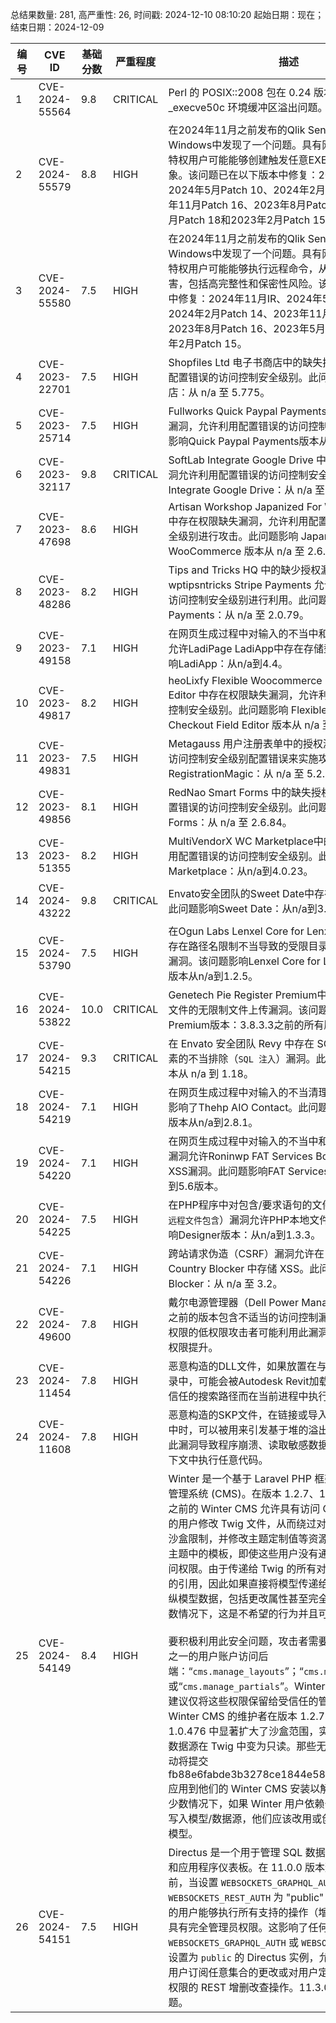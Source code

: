 总结果数量: 281, 高严重性: 26, 时间戳: 2024-12-10 08:10:20
起始日期：现在；结束日期：2024-12-09

| 编号 | CVE ID | 基础分数 | 严重程度 | 描述 | 参考链接 |
|-----|--------|------------|----------|-------------|------------|
| 1 | CVE-2024-55564 | 9.8  | CRITICAL | Perl 的 POSIX::2008 包在 0.24 版本之前存在潜在的 _execve50c 环境缓冲区溢出问题。 | [1]https://metacpan.org/dist/POSIX-2008/changes |
| 2 | CVE-2024-55579 | 8.8  | HIGH | 在2024年11月之前发布的Qlik Sense Enterprise for Windows中发现了一个问题。具有网络访问权限的非特权用户可能能够创建触发任意EXE文件执行的连接对象。该问题已在以下版本中修复：2024年11月IR、2024年5月Patch 10、2024年2月Patch 14、2023年11月Patch 16、2023年8月Patch 16、2023年5月Patch 18和2023年2月Patch 15。 | [1]https://community.qlik.com/t5/Official-Support-Articles/High-Security-fixes-for-Qlik-Sense-Enterprise-for-Windows-CVEs/tac-p/2496004 |
| 3 | CVE-2024-55580 | 7.5  | HIGH | 在2024年11月之前发布的Qlik Sense Enterprise for Windows中发现了一个问题。具有网络访问权限的非特权用户可能能够执行远程命令，从而导致高可用性损害，包括高完整性和保密性风险。该问题已在以下版本中修复：2024年11月IR、2024年5月Patch 10、2024年2月Patch 14、2023年11月Patch 16、2023年8月Patch 16、2023年5月Patch 18和2023年2月Patch 15。 | [1]https://community.qlik.com/t5/Official-Support-Articles/High-Security-fixes-for-Qlik-Sense-Enterprise-for-Windows-CVEs/tac-p/2496004 |
| 4 | CVE-2023-22701 | 7.5  | HIGH | Shopfiles Ltd 电子书商店中的缺失授权漏洞允许利用配置错误的访问控制安全级别。此问题影响电子书商店：从 n/a 至 5.775。 | [1]https://patchstack.com/database/wordpress/plugin/ebook-store/vulnerability/wordpress-ebook-store-plugin-5-775-broken-authentication-vulnerability?_s_id=cve |
| 5 | CVE-2023-25714 | 7.5  | HIGH | Fullworks Quick Paypal Payments中存在缺失的授权漏洞，允许利用配置错误的访问控制安全级别。此问题影响Quick Paypal Payments版本从n/a到5.7.25。 | [1]https://patchstack.com/database/wordpress/plugin/quick-paypal-payments/vulnerability/wordpress-quick-paypal-payments-plugin-5-7-25-broken-access-control?_s_id=cve |
| 6 | CVE-2023-32117 | 9.8  | CRITICAL | SoftLab Integrate Google Drive 中存在的缺失授权漏洞允许利用配置错误的访问控制安全级别。此问题影响 Integrate Google Drive：从 n/a 至 1.1.99。 | [1]https://patchstack.com/database/wordpress/plugin/integrate-google-drive/vulnerability/wordpress-integrate-google-drive-plugin-1-1-99-unauthenticated-broken-access-control-vulnerability?_s_id=cve |
| 7 | CVE-2023-47698 | 8.6  | HIGH | Artisan Workshop Japanized For WooCommerce 中存在权限缺失漏洞，允许利用配置错误的访问控制安全级别进行攻击。此问题影响 Japanized For WooCommerce 版本从 n/a 至 2.6.4。 | [1]https://patchstack.com/database/wordpress/plugin/woocommerce-for-japan/vulnerability/wordpress-japanized-for-woocommerce-plugin-2-6-4-multiple-broken-access-control-vulnerability?_s_id=cve |
| 8 | CVE-2023-48286 | 8.2  | HIGH | Tips and Tricks HQ 中的缺少授权漏洞，wptipsntricks Stripe Payments 允许通过配置错误的访问控制安全级别进行利用。此问题影响 Stripe Payments：从 n/a 至 2.0.79。 | [1]https://patchstack.com/database/wordpress/plugin/stripe-payments/vulnerability/wordpress-accept-stripe-payments-plugin-2-0-79-broken-access-control-vulnerability?_s_id=cve |
| 9 | CVE-2023-49158 | 7.1  | HIGH | 在网页生成过程中对输入的不当中和（`跨站脚本`）漏洞允许LadiPage LadiApp中存在存储型XSS。此问题影响LadiApp：从n/a到4.4。 | [1]https://patchstack.com/database/wordpress/plugin/ladipage/vulnerability/wordpress-ladiapp-plugin-4-3-broken-access-control-lead-to-xss-vulnerability?_s_id=cve |
| 10 | CVE-2023-49817 | 8.2  | HIGH | heoLixfy Flexible Woocommerce Checkout Field Editor 中存在权限缺失漏洞，允许利用配置错误的访问控制安全级别。此问题影响 Flexible Woocommerce Checkout Field Editor 版本从 n/a 至 2.0.1。 | [1]https://patchstack.com/database/wordpress/plugin/flexible-woocommerce-checkout-field-editor/vulnerability/wordpress-flexible-woocommerce-checkout-field-editor-plugin-2-0-1-broken-access-control-vulnerability?_s_id=cve |
| 11 | CVE-2023-49831 | 7.5  | HIGH | Metagauss 用户注册表单中的授权漏洞允许通过利用访问控制安全级别配置错误来实施攻击。此问题影响 RegistrationMagic：从 n/a 至 5.2.3.0。 | [1]https://patchstack.com/database/wordpress/plugin/custom-registration-form-builder-with-submission-manager/vulnerability/wordpress-registrationmagic-plugin-5-2-3-0-broken-access-control-vulnerability?_s_id=cve |
| 12 | CVE-2023-49856 | 8.1  | HIGH | RedNao Smart Forms 中的缺失授权漏洞允许利用配置错误的访问控制安全级别。此问题影响 Smart Forms：从 n/a 至 2.6.84。 | [1]https://patchstack.com/database/wordpress/plugin/smart-forms/vulnerability/wordpress-smart-forms-plugin-2-6-84-authenticated-arbitrary-options-change-vulnerability?_s_id=cve |
| 13 | CVE-2023-51355 | 8.2  | HIGH | MultiVendorX WC Marketplace中的授权漏洞允许利用配置错误的访问控制安全级别。此问题影响WC Marketplace：从n/a到4.0.23。 | [1]https://patchstack.com/database/wordpress/plugin/dc-woocommerce-multi-vendor/vulnerability/wordpress-multivendorx-plugin-4-0-23-broken-access-control-vulnerability?_s_id=cve |
| 14 | CVE-2024-43222 | 9.8  | CRITICAL | Envato安全团队的Sweet Date中存在缺失授权漏洞。此问题影响Sweet Date：从n/a到3.7.3。 | [1]https://patchstack.com/database/wordpress/theme/sweetdate/vulnerability/wordpress-sweet-date-more-than-a-wordpress-dating-theme-theme-3-7-3-privilege-escalation-vulnerability?_s_id=cve |
| 15 | CVE-2024-53790 | 7.5  | HIGH | 在Ogun Labs Lenxel Core for Lenxel (LNX) LMS中存在路径名限制不当导致的受限目录遍历（`路径遍历`）漏洞。该问题影响Lenxel Core for Lenxel (LNX) LMS版本从n/a到1.2.5。 | [1]https://patchstack.com/database/wordpress/plugin/lenxel-core/vulnerability/wordpress-lenxel-core-plugin-1-1-local-file-inclusion-vulnerability?_s_id=cve |
| 16 | CVE-2024-53822 | 10.0  | CRITICAL | Genetech Pie Register Premium中存在上传危险类型文件的无限制文件上传漏洞。该问题影响Pie Register Premium版本：3.8.3.3之前的所有版本。 | [1]https://patchstack.com/database/wordpress/plugin/pie-register-premium/vulnerability/wordpress-pie-register-premium-plugin-3-8-3-3-arbitrary-file-upload-vulnerability?_s_id=cve |
| 17 | CVE-2024-54215 | 9.3  | CRITICAL | 在 Envato 安全团队 Revy 中存在 SQL 命令中特殊元素的不当排除（`SQL 注入`）漏洞。此问题影响 Revy 版本从 n/a 到 1.18。 | [1]https://patchstack.com/database/wordpress/plugin/revy/vulnerability/wordpress-revy-plugin-1-18-unauthenticated-sql-injection-vulnerability?_s_id=cve |
| 18 | CVE-2024-54219 | 7.1  | HIGH | 在网页生成过程中对输入的不当清理（`跨站脚本`）漏洞影响了Thehp AIO Contact。此问题影响AIO Contact版本从n/a到2.8.1。 | [1]https://patchstack.com/database/wordpress/plugin/aio-contact/vulnerability/wordpress-aio-contact-plugin-2-8-1-unauthenticated-site-wide-cross-site-scripting-xss-vulnerability?_s_id=cve |
| 19 | CVE-2024-54220 | 7.1  | HIGH | 在网页生成过程中对输入的不当中和（`跨站脚本攻击`）漏洞允许Roninwp FAT Services Booking存在存储型XSS漏洞。此问题影响FAT Services Booking：从n/a到5.6版本。 | [1]https://patchstack.com/database/wordpress/plugin/fat-services-booking/vulnerability/wordpress-fat-services-booking-plugin-5-6-subscriber-site-wide-cross-site-scripting-xss-vulnerability?_s_id=cve |
| 20 | CVE-2024-54225 | 7.5  | HIGH | 在PHP程序中对包含/要求语句的文件名控制不当（`PHP远程文件包含`）漏洞允许PHP本地文件包含。此问题影响Designer版本：从n/a到1.3.3。 | [1]https://patchstack.com/database/wordpress/plugin/designer/vulnerability/wordpress-designer-plugin-1-3-3-local-file-inclusion-vulnerability?_s_id=cve |
| 21 | CVE-2024-54226 | 7.1  | HIGH | 跨站请求伪造（CSRF）漏洞允许在 Karl Kiesinger Country Blocker 中存储 XSS。此问题影响 Country Blocker：从 n/a 至 3.2。 | [1]https://patchstack.com/database/wordpress/plugin/country-blocker/vulnerability/wordpress-country-blocker-plugin-3-2-csrf-to-stored-xss-vulnerability?_s_id=cve |
| 22 | CVE-2024-49600 | 7.8  | HIGH | 戴尔电源管理器（Dell Power Manager）版本在3.17之前的版本包含不适当的访问控制漏洞。具有本地访问权限的低权限攻击者可能利用此漏洞，导致代码执行和权限提升。 | [1]https://www.dell.com/support/kbdoc/en-us/000244438/dsa-2024-439 |
| 23 | CVE-2024-11454 | 7.8  | HIGH | 恶意构造的DLL文件，如果放置在与RVT文件相同的目录中，可能会被Autodesk Revit加载，并由于使用了不信任的搜索路径而在当前进程中执行任意代码。 | [1]https://autodesk.com/trust/security-advisories/adsk-sa-2024-0025 |
| 24 | CVE-2024-11608 | 7.8  | HIGH | 恶意构造的SKP文件，在链接或导入到Autodesk Revit中时，可以被用来引发基于堆的溢出。攻击者可以利用此漏洞导致程序崩溃、读取敏感数据或在当前进程的上下文中执行任意代码。 | [1]https://autodesk.com/trust/security-advisories/adsk-sa-2024-0026 |
| 25 | CVE-2024-54149 | 8.4  | HIGH | Winter 是一个基于 Laravel PHP 框架的免费开源内容管理系统 (CMS)。在版本 1.2.7、1.1.11 和 1.0.476 之前的 Winter CMS 允许具有访问 CMS 模板部分权限的用户修改 Twig 文件，从而绕过对 Twig 文件设置的沙盒限制，并修改主题定制值等资源，或者修改或删除主题中的模板，即使这些用户没有通过权限直接获得访问权限。由于传递给 Twig 的所有对象都是对实时对象的引用，因此如果直接将模型传递给 Twig，还可能操纵模型数据，包括更改属性甚至完全移除记录。在大多数情况下，这是不希望的行为并且可能是危险的。<br><br>要积极利用此安全问题，攻击者需要使用具有以下权限之一的用户账户访问后端：“`cms.manage_layouts`”；“`cms.manage_pages`”；或“`cms.manage_partials`”。Winter CMS 维护者强烈建议仅将这些权限保留给受信任的管理员和开发人员。Winter CMS 的维护者在版本 1.2.7、1.1.11 和 1.0.476 中显著扩大了沙盒范围，实际上使所有模型和数据源在 Twig 中变为只读。那些无法升级的人可以手动将提交 fb88e6fabde3b3278ce1844e581c87dcf7daee22 应用到他们的 Winter CMS 安装以解决此问题。在极少数情况下，如果 Winter 用户依赖于在 Twig 模板中写入模型/数据源，他们应该改用或创建组件来更改其模型。 | [1]https://github.com/wintercms/winter/commit/fb88e6fabde3b3278ce1844e581c87dcf7daee22<br>[2]https://github.com/wintercms/winter/security/advisories/GHSA-xhw3-4j3m-hq53 |
| 26 | CVE-2024-54151 | 7.5  | HIGH | Directus 是一个用于管理 SQL 数据库内容的实时 API 和应用程序仪表板。在 11.0.0 版本到 11.3.0 版本之前，当设置 `WEBSOCKETS_GRAPHQL_AUTH` 或 `WEBSOCKETS_REST_AUTH` 为 "public" 时，未经身份验证的用户能够执行所有支持的操作（增删改查、订阅）并具有完全管理员权限。这影响了任何将 `WEBSOCKETS_GRAPHQL_AUTH` 或 `WEBSOCKETS_REST_AUTH` 设置为 `public` 的 Directus 实例，允许未经身份验证的用户订阅任意集合的更改或对用户定义的集合执行忽略权限的 REST 增删改查操作。11.3.0 版本修复了该问题。 | [1]https://github.com/directus/directus/commit/ce0397d16cf767b5293cd57f626c5349b5732a21<br>[2]https://github.com/directus/directus/security/advisories/GHSA-849r-qrwj-8rv4 |
